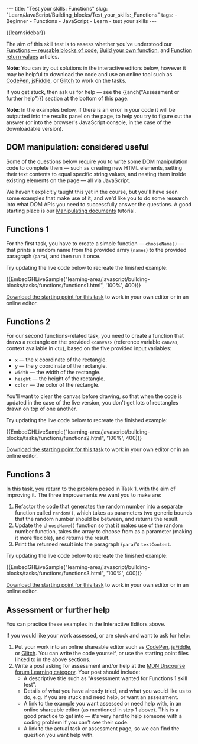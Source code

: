 --- title: "Test your skills: Functions" slug: "Learn/JavaScript/Building\_blocks/Test\_your\_skills:\_Functions" tags: - Beginner - Functions - JavaScript - Learn - test your skills ---

{{learnsidebar}}

The aim of this skill test is to assess whether you've understood our [Functions — reusable blocks of code](/en-US/docs/Learn/JavaScript/Building_blocks/Functions), [Build your own function](/en-US/docs/Learn/JavaScript/Building_blocks/Build_your_own_function), and [Function return values](/en-US/docs/Learn/JavaScript/Building_blocks/Return_values) articles.

**Note**: You can try out solutions in the interactive editors below, however it may be helpful to download the code and use an online tool such as [CodePen](https://codepen.io/), [jsFiddle](https://jsfiddle.net/), or [Glitch](https://glitch.com/) to work on the tasks.  
  
If you get stuck, then ask us for help — see the {{anch("Assessment or further help")}} section at the bottom of this page.

**Note**: In the examples below, if there is an error in your code it will be outputted into the results panel on the page, to help you try to figure out the answer (or into the browser's JavaScript console, in the case of the downloadable version).

DOM manipulation: considered useful
-----------------------------------

Some of the questions below require you to write some [DOM](/en-US/docs/Glossary/DOM) manipulation code to complete them — such as creating new HTML elements, setting their text contents to equal specific string values, and nesting them inside existing elements on the page — all via JavaScript.

We haven't explicitly taught this yet in the course, but you'll have seen some examples that make use of it, and we'd like you to do some research into what DOM APIs you need to successfully answer the questions. A good starting place is our [Manipulating documents](/en-US/docs/Learn/JavaScript/Client-side_web_APIs/Manipulating_documents) tutorial.

Functions 1
-----------

For the first task, you have to create a simple function — `chooseName()` — that prints a random name from the provided array (`names`) to the provided paragraph (`para`), and then run it once.

Try updating the live code below to recreate the finished example:

{{EmbedGHLiveSample("learning-area/javascript/building-blocks/tasks/functions/functions1.html", '100%', 400)}}

[Download the starting point for this task](https://github.com/mdn/learning-area/tree/master/javascript/building-blocks/tasks/functions/functions1-download.html) to work in your own editor or in an online editor.

Functions 2
-----------

For our second functions-related task, you need to create a function that draws a rectangle on the provided `<canvas>` (reference variable `canvas`, context available in `ctx`), based on the five provided input variables:

-   `x` — the x coordinate of the rectangle.
-   `y` — the y coordinate of the rectangle.
-   `width` — the width of the rectangle.
-   `height` — the height of the rectangle.
-   `color` — the color of the rectangle.

You'll want to clear the canvas before drawing, so that when the code is updated in the case of the live version, you don't get lots of rectangles drawn on top of one another.

Try updating the live code below to recreate the finished example:

{{EmbedGHLiveSample("learning-area/javascript/building-blocks/tasks/functions/functions2.html", '100%', 400)}}

[Download the starting point for this task](https://github.com/mdn/learning-area/tree/master/javascript/building-blocks/tasks/functions/functions2-download.html) to work in your own editor or in an online editor.

Functions 3
-----------

In this task, you return to the problem posed in Task 1, with the aim of improving it. The three improvements we want you to make are:

1.  Refactor the code that generates the random number into a separate function called `random()`, which takes as parameters two generic bounds that the random number should be between, and returns the result.
2.  Update the `chooseName()` function so that it makes use of the random number function, takes the array to choose from as a parameter (making it more flexible), and returns the result.
3.  Print the returned result into the paragraph (`para`)'s `textContent`. 

Try updating the live code below to recreate the finished example:

{{EmbedGHLiveSample("learning-area/javascript/building-blocks/tasks/functions/functions3.html", '100%', 400)}}

[Download the starting point for this task](https://github.com/mdn/learning-area/tree/master/javascript/building-blocks/tasks/functions/functions3-download.html) to work in your own editor or in an online editor.

Assessment or further help
--------------------------

You can practice these examples in the Interactive Editors above.

If you would like your work assessed, or are stuck and want to ask for help:

1.  Put your work into an online shareable editor such as [CodePen](https://codepen.io/), [jsFiddle](https://jsfiddle.net/), or [Glitch](https://glitch.com/). You can write the code yourself, or use the starting point files linked to in the above sections.
2.  Write a post asking for assessment and/or help at the [MDN Discourse forum Learning category](https://discourse.mozilla.org/c/mdn/learn). Your post should include:
    -   A descriptive title such as "Assessment wanted for Functions 1 skill test".
    -   Details of what you have already tried, and what you would like us to do, e.g. if you are stuck and need help, or want an assessment.
    -   A link to the example you want assessed or need help with, in an online shareable editor (as mentioned in step 1 above). This is a good practice to get into — it's very hard to help someone with a coding problem if you can't see their code.
    -   A link to the actual task or assessment page, so we can find the question you want help with.
